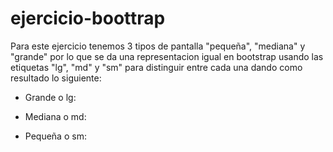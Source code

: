# ejercicio-boottrap
Para este ejercicio tenemos 3 tipos de pantalla "pequeña", "mediana" y "grande" por lo que se da una representacion igual en bootstrap usando las etiquetas "lg", "md" y "sm" para distinguir entre cada una dando como resultado lo siguiente:
* Grande o lg:

* Mediana o md:

* Pequeña o sm:
